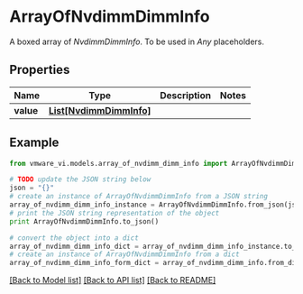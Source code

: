 # ArrayOfNvdimmDimmInfo

A boxed array of *NvdimmDimmInfo*. To be used in *Any* placeholders. 

## Properties
Name | Type | Description | Notes
------------ | ------------- | ------------- | -------------
**value** | [**List[NvdimmDimmInfo]**](NvdimmDimmInfo.md) |  | 

## Example

```python
from vmware_vi.models.array_of_nvdimm_dimm_info import ArrayOfNvdimmDimmInfo

# TODO update the JSON string below
json = "{}"
# create an instance of ArrayOfNvdimmDimmInfo from a JSON string
array_of_nvdimm_dimm_info_instance = ArrayOfNvdimmDimmInfo.from_json(json)
# print the JSON string representation of the object
print ArrayOfNvdimmDimmInfo.to_json()

# convert the object into a dict
array_of_nvdimm_dimm_info_dict = array_of_nvdimm_dimm_info_instance.to_dict()
# create an instance of ArrayOfNvdimmDimmInfo from a dict
array_of_nvdimm_dimm_info_form_dict = array_of_nvdimm_dimm_info.from_dict(array_of_nvdimm_dimm_info_dict)
```
[[Back to Model list]](../README.md#documentation-for-models) [[Back to API list]](../README.md#documentation-for-api-endpoints) [[Back to README]](../README.md)


